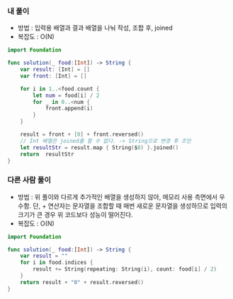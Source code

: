 ### 내 풀이

- 방법 : 입력용 배열과 결과 배열을 나눠 작성, 조합 후, joined
- 복잡도 : O(N)

```swift
import Foundation

func solution(_ food:[Int]) -> String {
    var result: [Int] = []
    var front: [Int] = []

    for i in 1..<food.count {
        let num = food[i] / 2
        for _ in 0..<num {
            front.append(i)
        }
    }

    result = front + [0] + front.reversed()
    // Int 배열은 joined를 할 수 없다. -> String으로 변경 후 조인
    let resultStr = result.map { String($0) }.joined()
    return  resultStr
}
```

### 다른 사람 풀이

- 방법 : 위 풀이와 다르게 추가적인 배열을 생성하지 않아, 메모리 사용 측면에서 우수함. 단, + 연산자는 문자열을 조합할 때 매번 새로운 문자열을 생성하므로 입력의 크기가 큰 경우 위 코드보다 성능이 떨어진다.
- 복잡도 : O(N)

```swift
import Foundation

func solution(_ food:[Int]) -> String {
    var result = ""
    for i in food.indices {
        result += String(repeating: String(i), count: food[i] / 2)
    }
    return result + "0" + result.reversed()
}
```
